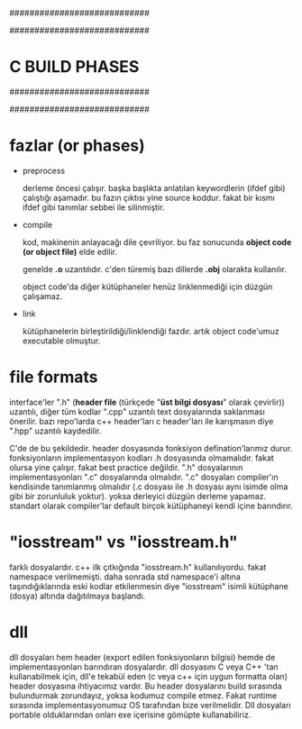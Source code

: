 ############################

############################
# C BUILD PHASES
############################

############################

# fazlar (or phases)
- preprocess
  
  derleme öncesi çalışır. başka başlıkta anlatılan keywordlerin (ifdef gibi) çalıştığı aşamadır. bu fazın çıktısı yine source koddur. fakat bir kısmı ifdef gibi tanımlar sebbei ile silinmiştir.

- compile

  kod, makinenin anlayacağı dile çevriliyor. bu faz sonucunda __object code (or object file)__ elde edilir.

  genelde __.o__ uzantılıdır. c'den türemiş bazı dillerde __.obj__ olarakta kullanılır.
  
  object code'da diğer kütüphaneler henüz linklenmediği için düzgün çalışamaz.

- link

  kütüphanelerin birleştirildiği/linklendiği fazdır. artık object code'umuz executable olmuştur. 

# file formats
interface'ler ".h" (__header file__ (türkçede "__üst bilgi dosyası__" olarak çevirlir)) uzantılı, diğer tüm kodlar ".cpp" uzantılı text dosyalarında saklanması önerilir. bazı repo'larda c++ header'ları c header'ları ile karışmasın diye ".hpp" uzantılı kaydedilir.

C'de de bu şekildedir. header dosyasında fonksiyon defination'larımız durur. fonksiyonların implementasyon kodları .h dosyasında olmamalıdır. fakat olursa yine çalışır. fakat best practice değildir. ".h" dosyalarının implementasyonları ".c" dosyalarında olmalıdır. ".c" dosyaları compiler'ın kendisinde tanımlanmış olmalıdır (.c dosyası ile .h dosyası aynı isimde olma gibi bir zorunluluk yoktur). yoksa derleyici düzgün derleme yapamaz. standart olarak compiler'lar default birçok kütüphaneyi kendi içine barındırır.

# "iosstream" vs "iosstream.h"
farklı dosyalardır. c++ ilk çıtkığında "iosstream.h" kullanılıyordu. fakat namespace verilmemişti. daha sonrada std namespace'i altına taşındığıklarında eski kodlar etkilenmesin diye "iosstream" isimli kütüphane (dosya) altında dağıtılmaya başlandı.

# dll
dll dosyaları hem header (export edilen fonksiyonların bilgisi) hemde de implementasyonları barındıran dosyalardır. dll dosyasını C veya C++ 'tan kullanabilmek için, dll'e tekabül eden (c veya c++ için uygun formatta olan) header dosyasına ihtiyacımız vardır. Bu header dosyalarını build sırasında bulundurmak zorundayız, yoksa kodumuz compile etmez. Fakat runtime sırasında implementasyonumuz OS tarafından bize verilmelidir. Dll dosyaları portable olduklarından onları exe içerisine gömüpte kullanabiliriz.
